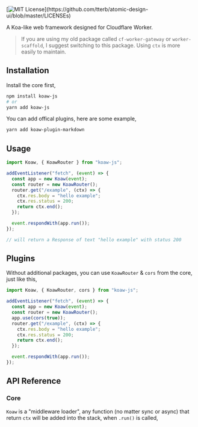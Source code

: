 [![MIT License](https://img.shields.io/apm/l/atomic-design-ui.svg?)](https://github.com/tterb/atomic-design-ui/blob/master/LICENSEs)

A Koa-like web framework designed for Cloudflare Worker.

> If you are using my old package called `cf-worker-gateway` or `worker-scaffold`, I suggest switching to this package. Using `ctx` is more easily to maintain.

## Installation

Install the core first,

```bash
npm install koaw-js
# or
yarn add koaw-js
```

You can add offical plugins, here are some example,

```bash
yarn add koaw-plugin-markdown
```

## Usage

```javascript
import Koaw, { KoawRouter } from "koaw-js";

addEventListener("fetch", (event) => {
  const app = new Koaw(event);
  const router = new KoawRouter();
  router.get("/example", (ctx) => {
    ctx.res.body = "hello example";
    ctx.res.status = 200;
    return ctx.end();
  });

  event.respondWith(app.run());
});

// will return a Response of text "hello example" with status 200
```

## Plugins

Without additional packages, you can use `KoawRouter` & `cors` from the core, just like this,

```javascript
import Koaw, { KoawRouter, cors } from "koaw-js";

addEventListener("fetch", (event) => {
  const app = new Koaw(event);
  const router = new KoawRouter();
  app.use(cors(true));
  router.get("/example", (ctx) => {
    ctx.res.body = "hello example";
    ctx.res.status = 200;
    return ctx.end();
  });

  event.respondWith(app.run());
});
```

## API Reference

### Core

`Koaw` is a "middleware loader", any function (no matter sync or async) that return `ctx` will be added into the stack, when `.run()` is called,
